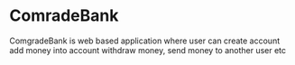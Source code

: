 # ComradeBank
ComgradeBank is web based application where user can create account add money into account withdraw money, send money to another user etc
